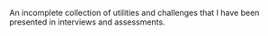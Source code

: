 An incomplete collection of utilities and challenges that I have been presented in interviews and assessments.
